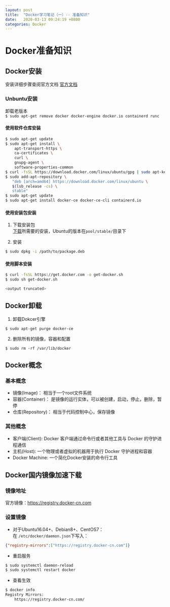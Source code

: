 ```yaml
---
layout: post
title:  "Docker学习笔记（一）-- 准备知识"
date:   2020-03-13 09:24:19 +0800
categories: Docker
---
```

# Docker准备知识

## Docker安装
安装详细步骤查阅官方文档
[官方文档](https://docs.docker.com/install/linux/docker-ce/ubuntu/)
### Unbuntu安装
卸载老版本  
`$ sudo apt-get remove docker docker-engine docker.io containerd runc
`
#### 使用软件仓库安装  

```sh
$ sudo apt-get update
$ sudo apt-get install \
    apt-transport-https \
    ca-certificates \
    curl \
    gnupg-agent \
    software-properties-common
$ curl -fsSL https://download.docker.com/linux/ubuntu/gpg | sudo apt-key add -
$ sudo add-apt-repository \
   "deb [arch=amd64] https://download.docker.com/linux/ubuntu \
   $(lsb_release -cs) \
   stable"
$ sudo apt-get update
$ sudo apt-get install docker-ce docker-ce-cli containerd.io
```

#### 使用安装包安装

1. 下载安装包  
[下载](https://download.docker.com/linux/ubuntu/dists/)所需要的安装，Ubuntu的版本在`pool/stable/`目录下

2. 安装
```sh
$ sudo dpkg -i /path/to/package.deb
```

#### 使用脚本安装

```sh
$ curl -fsSL https://get.docker.com -o get-docker.sh
$ sudo sh get-docker.sh

<output truncated>
```

## Docker卸载

1. 卸载Dokcer引擎

`$ sudo apt-get purge docker-ce`

2. 删除所有的镜像，容器和配置

`$ sudo rm -rf /var/lib/docker`


## Docker概念

### 基本概念
- 镜像(Image)： 相当于一个root文件系统
- 容器(Container)： 是镜像的运行实体，可以被创建，启动，停止，删除，暂停
- 仓库(Repository)： 相当于代码控制中心，保存镜像

### 其他概念
- 客户端(Client): Docker 客户端通过命令行或者其他工具与 Docker 的守护进程通信
- 主机(Host): 一个物理或者虚拟的机器用于执行 Docker 守护进程和容器
- Docker Machine: 一个简化Docker安装的命令行工具

## Docker国内镜像加速下载

### 镜像地址   
官方镜像：<https://registry.docker-cn.com>

### 设置镜像   

- 对于Ubuntu16.04+、Debian8+、CentOS7：    
在 `/etc/docker/daemon.json`下写入：    
```json
{"registry-mirrors":["https://registry.docker-cn.com"]}
```

- 重启服务    
```sh
$ sudo systemctl daemon-reload
$ sudo systemctl restart docker
```

- 查看生效    
```sh
$ docker info
Registry Mirrors:
    https://registry.docker-cn.com/

 ```